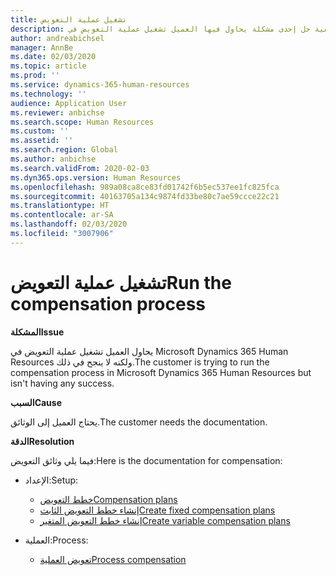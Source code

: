 ```yaml
---
title: تشغيل عملية التعويض
description: يتناول هذا المقال كيفية حل إحدى مشكلة يحاول فيها العميل تشغيل عملية التعويض في Microsoft Dynamics 365 Human Resources ولكنه لا ينجح في ذلك.
author: andreabichsel
manager: AnnBe
ms.date: 02/03/2020
ms.topic: article
ms.prod: ''
ms.service: dynamics-365-human-resources
ms.technology: ''
audience: Application User
ms.reviewer: anbichse
ms.search.scope: Human Resources
ms.custom: ''
ms.assetid: ''
ms.search.region: Global
ms.author: anbichse
ms.search.validFrom: 2020-02-03
ms.dyn365.ops.version: Human Resources
ms.openlocfilehash: 989a08ca8ce83fd01742f6b5ec537ee1fc825fca
ms.sourcegitcommit: 40163705a134c9874fd33be80c7ae59ccce22c21
ms.translationtype: HT
ms.contentlocale: ar-SA
ms.lasthandoff: 02/03/2020
ms.locfileid: "3007906"
---
```

# <a name="run-the-compensation-process"></a><span data-ttu-id="c24d6-103">تشغيل عملية التعويض</span><span class="sxs-lookup"><span data-stu-id="c24d6-103">Run the compensation process</span></span>

<span data-ttu-id="c24d6-104">**المشكلة**</span><span class="sxs-lookup"><span data-stu-id="c24d6-104">**Issue**</span></span>

<span data-ttu-id="c24d6-105">يحاول العميل تشغيل عملية التعويض في Microsoft Dynamics 365 Human Resources ولكنه لا ينجح في ذلك.</span><span class="sxs-lookup"><span data-stu-id="c24d6-105">The customer is trying to run the compensation process in Microsoft Dynamics 365 Human Resources but isn't having any success.</span></span>

<span data-ttu-id="c24d6-106">**السبب**</span><span class="sxs-lookup"><span data-stu-id="c24d6-106">**Cause**</span></span>

<span data-ttu-id="c24d6-107">يحتاج العميل إلى الوثائق.</span><span class="sxs-lookup"><span data-stu-id="c24d6-107">The customer needs the documentation.</span></span>

<span data-ttu-id="c24d6-108">**‏‏الدقة**</span><span class="sxs-lookup"><span data-stu-id="c24d6-108">**Resolution**</span></span>

<span data-ttu-id="c24d6-109">فيما يلي وثائق التعويض:</span><span class="sxs-lookup"><span data-stu-id="c24d6-109">Here is the documentation for compensation:</span></span>

- <span data-ttu-id="c24d6-110">الإعداد:</span><span class="sxs-lookup"><span data-stu-id="c24d6-110">Setup:</span></span>

    - [<span data-ttu-id="c24d6-111">خطط التعويض</span><span class="sxs-lookup"><span data-stu-id="c24d6-111">Compensation plans</span></span>](https://docs.microsoft.com/dynamics365/unified-operations/talent/compensation-plans)
    - [<span data-ttu-id="c24d6-112">إنشاء خطط التعويض الثابت</span><span class="sxs-lookup"><span data-stu-id="c24d6-112">Create fixed compensation plans</span></span>](https://docs.microsoft.com/dynamics365/unified-operations/talent/create-fixed-compensation-plans)
    - [<span data-ttu-id="c24d6-113">إنشاء خطط التعويض المتغير</span><span class="sxs-lookup"><span data-stu-id="c24d6-113">Create variable compensation plans</span></span>](https://docs.microsoft.com/dynamics365/unified-operations/talent/create-variable-compensation-plans)

- <span data-ttu-id="c24d6-114">العملية:</span><span class="sxs-lookup"><span data-stu-id="c24d6-114">Process:</span></span>

    - [<span data-ttu-id="c24d6-115">تعويض العملية</span><span class="sxs-lookup"><span data-stu-id="c24d6-115">Process compensation</span></span>](https://docs.microsoft.com/dynamics365/unified-operations/talent/process-compensation)
